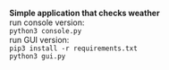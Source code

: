 **Simple application that checks weather**  
run console version:  
`python3 console.py`  
run GUI version:  
`pip3 install -r requirements.txt`  
`python3 gui.py`
